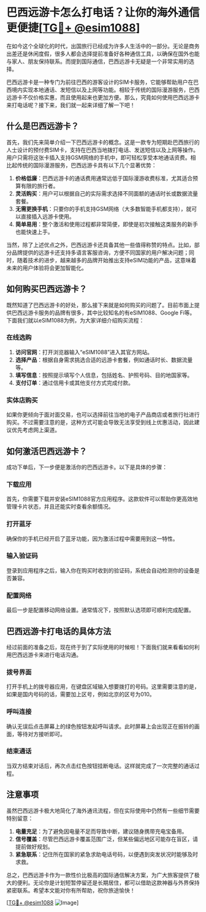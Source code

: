 # 巴西远游卡怎么打电话？让你的海外通信更便捷[[TG💪+ @esim1088](https://t.me/s/esim1088)]

在如今这个全球化的时代，出国旅行已经成为许多人生活中的一部分。无论是商务出差还是休闲度假，很多人都会选择提前准备好各种通信工具，以确保在国外也能与家人、朋友保持联系。而提到国际通信，巴西远游卡无疑是一个非常实用的选择。

巴西远游卡是一种专门为前往巴西的游客设计的SIM卡服务，它能够帮助用户在巴西境内实现本地通话、发短信以及上网等功能。相较于传统的国际漫游服务，巴西远游卡不仅价格实惠，而且使用起来也更加方便。那么，究竟如何使用巴西远游卡来打电话呢？接下来，我们就一起来详细了解一下吧！

## 什么是巴西远游卡？

首先，我们先来简单介绍一下巴西远游卡的概念。这是一款专为短期赴巴西旅行的人士设计的预付费SIM卡，支持在巴西当地拨打电话、发送短信以及上网等操作。用户只需将这张卡插入支持GSM网络的手机中，即可轻松享受本地通话资费。相比起传统的国际漫游服务，巴西远游卡具有以下几个显著优势：

1. **价格低廉**：巴西远游卡的通话费用通常远低于国际漫游收费标准，尤其适合预算有限的旅行者。
2. **灵活购买**：用户可以根据自己的实际需求选择不同面额的通话时长或数据流量套餐。
3. **无需更换手机**：只要你的手机支持GSM网络（大多数智能手机都支持），就可以直接插入远游卡使用。
4. **简单易用**：整个激活和使用过程都非常简便，即使是初次接触这类服务的新手也能快速上手。

当然，除了上述优点之外，巴西远游卡还具备其他一些值得称赞的特点。比如，部分品牌提供的远游卡还支持多语言客服咨询，方便不同国家的用户解决问题；同时，随着技术的进步，越来越多的品牌开始推出支持eSIM功能的产品，这意味着未来的用户体验将会更加智能化。

## 如何购买巴西远游卡？

既然知道了巴西远游卡的好处，那么接下来就是如何购买的问题了。目前市面上提供巴西远游卡服务的品牌有很多，其中比较知名的有eSIM1088、Google Fi等。下面我们就以eSIM1088为例，为大家详细介绍购买流程：

### 在线选购

1. **访问官网**：打开浏览器输入“eSIM1088”进入其官方网站。
2. **选择产品**：根据自身需求挑选合适的远游卡套餐，例如通话时长、数据流量等。
3. **填写信息**：按照提示填写个人信息，包括姓名、护照号码、目的地国家等。
4. **支付订单**：通过信用卡或其他支付方式完成付款。

### 实体店购买

如果你更倾向于面对面交易，也可以选择前往当地的电子产品商店或者旅行社进行购买。不过需要注意的是，这种方式可能会导致无法享受到线上优惠活动，因此建议优先考虑网上渠道。

## 如何激活巴西远游卡？

成功下单后，下一步便是激活你的巴西远游卡。以下是具体的步骤：

### 下载应用

首先，你需要下载并安装eSIM1088官方应用程序。这款软件可以帮助你更高效地管理卡片状态，并且还能实时查看余额情况。

### 打开蓝牙

确保你的手机已经开启了蓝牙功能，因为激活过程中需要用到这一特性。

### 输入验证码

登录到应用程序之后，输入你在购买时收到的验证码，系统会自动检测你的设备是否兼容。

### 配置网络

最后一步是配置移动网络设置。通常情况下，按照默认选项即可顺利完成配置。

## 巴西远游卡打电话的具体方法

经过前面的准备之后，现在终于到了实际使用的时候啦！下面我们就来看看如何利用巴西远游卡来进行电话沟通。

### 拨号界面

打开手机上的拨号器应用，在键盘区域输入想要拨打的号码。这里需要注意的是，如果是国内号码的话，需要加上区号，例如北京的区号为010。

### 呼叫连接

确认无误后点击屏幕上的绿色按钮发起呼叫请求。此时屏幕上会出现正在振铃的画面，等待对方接听即可。

### 结束通话

当双方结束对话后，再次点击红色按钮挂断电话。这样就完成了一次完整的通话过程。

## 注意事项

虽然巴西远游卡极大地简化了海外通讯流程，但在实际使用中仍然有一些细节需要特别留意：

1. **电量充足**：为了避免因电量不足而导致中断，建议随身携带充电宝备用。
2. **信号覆盖**：尽管巴西远游卡覆盖范围广泛，但某些偏远地区可能存在盲区，请提前做好规划。
3. **紧急联系**：记住所在国家的紧急求助电话号码，以便遇到突发状况时能够及时求救。

总之，巴西远游卡作为一款性价比极高的国际通信解决方案，为广大旅客提供了极大的便利。无论你是计划短暂停留还是长期居住，都可以借助这款神器与外界保持紧密联系。希望本文能对你有所帮助，祝你旅途愉快！

[[TG💪+ @esim1088](https://t.me/s/esim1088) ![Image](https://i.postimg.cc/4NQfJmqS/Snipaste-2025-05-13-00-14-12.png)]